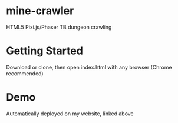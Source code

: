 # mine-crawler
HTML5 Pixi.js/Phaser TB dungeon crawling

# Getting Started
Download or clone, then open index.html with any browser (Chrome recommended)

# Demo
Automatically deployed on my website, linked above
